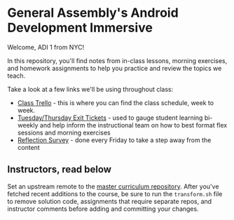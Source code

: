 # General Assembly's Android Development Immersive

Welcome, ADI 1 from NYC!  

In this repository, you'll find notes from in-class lessons, morning exercises, and homework assignments to help you practice and review the topics we teach.

Take a look at a few links we'll be using throughout class:

- [Class Trello](https://trello.com/b/5i1LaVTy/adi-1-nyc) - this is where you can find the class schedule, week to week.
- [Tuesday/Thursday Exit Tickets](http://goo.gl/forms/LuPZuy7jD0) - used to gauge student learning bi-weekly and help inform the instructional team on how to best format flex sessions and morning exercises
- [Reflection Survey](http://goo.gl/forms/BqC4iulHzn) - done every Friday to take a step away from the content

## Instructors, read below

Set an upstream remote to the [master curriculum repository](https://github.com/generalassembly-studio/adi-curriculum).  After you've fetched recent additions to the course, be sure to run the `transform.sh` file to remove solution code, assignments that require separate repos, and instructor comments before adding and committing your changes. 

